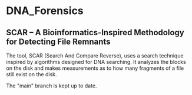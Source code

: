 # DNA_Forensics
## SCAR – A Bioinformatics-Inspired Methodology for Detecting File Remnants
The tool, SCAR (Search And Compare Reverse), uses a search technique inspired by algorithms designed for DNA searching. It analyzes the blocks on the disk and makes measurements as to how many fragments of a file still exist on the disk. 

The "main" branch is kept up to date.
